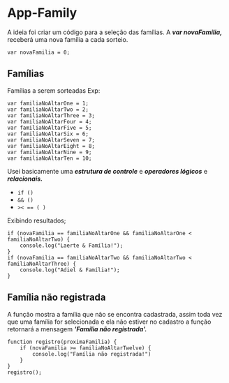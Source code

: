 # **App-Family**
 A ideia foi criar um código para a seleção das famílias.  A  _**var novaFamilia,**_ receberá uma nova família a cada sorteio.

```
var novaFamilia = 0;
```    
## Famílias
Famílias a serem sorteadas Exp:
```
var familiaNoAltarOne = 1;
var familiaNoAltarTwo = 2;
var familiaNoAltarThree = 3;
var familiaNoAltarFour = 4;
var familiaNoAltarFive = 5;
var familiaNoAltarSix = 6;
var familiaNoAltarSeven = 7;
var familiaNoAltarEight = 8;
var familiaNoAltarNine = 9;
var familiaNoAltarTen = 10;
``` 

Usei basicamente uma _**estrutura de controle**_ e _**operadores lógicos**_ e _**relacionais.**_  
- `if ()`
- `&& ()`
-  `>< == ( )`  


Exibindo resultados;


```
if (novaFamilia == familiaNoAltarOne && familiaNoAltarOne < familiaNoAltarTwo) {
    console.log("Laerte & Família!");
}
if (novaFamilia == familiaNoAltarTwo && familiaNoAltarTwo < familiaNoAltarThree) {
    console.log("Adiel & Família!");
}
```  
## Família não registrada
A função mostra a família que não se encontra cadastrada, assim toda vez que uma família for selecionada e ela não estiver no cadastro a função retornará a mensagem _**'Família não registrada'.**_

```
function registro(proximaFamilia) {
    if (novaFamilia >= familiaNoAltarTwelve) {
        console.log("Família não registrada!")
    }
}
registro();
```